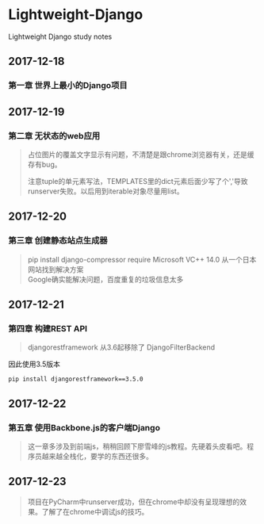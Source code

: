# Lightweight-Django
Lightweight Django study notes

## 2017-12-18
### **第一章 世界上最小的Django项目**

## 2017-12-19
### **第二章 无状态的web应用**
> 占位图片的覆盖文字显示有问题，不清楚是跟chrome浏览器有关，还是缓存有bug。
> 
> 注意tuple的单元素写法，TEMPLATES里的dict元素后面少写了个','导致runserver失败。以后用到iterable对象尽量用list。

## 2017-12-20
### **第三章 创建静态站点生成器**
> pip install django-compressor require Microsoft VC++ 14.0 从一个日本网站找到解决方案<br>Google确实能解决问题，百度重复的垃圾信息太多

## 2017-12-21
### **第四章 构建REST API**

> djangorestframework 从3.6起移除了 DjangoFilterBackend

因此使用3.5版本
	
	pip install djangorestframework==3.5.0

## 2017-12-22
### **第五章 使用Backbone.js的客户端Django**
> 这一章多涉及到前端js，稍稍回顾下廖雪峰的js教程。先硬着头皮看吧。程序员越来越全栈化，要学的东西还很多。

## 2017-12-23
> 项目在PyCharm中runserver成功，但在chrome中却没有呈现理想的效果。了解了在chrome中调试js的技巧。

